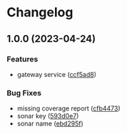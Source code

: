 # Changelog

## 1.0.0 (2023-04-24)


### Features

* gateway service ([ccf5ad8](https://github.com/TrackER-Corporation/tracker-gateway-service/commit/ccf5ad884a42e0e24cad97baa9a7d3c77dfc5782))


### Bug Fixes

* missing coverage report ([cfb4473](https://github.com/TrackER-Corporation/tracker-gateway-service/commit/cfb447390b1d27621ebf05bad80f12ad2e3944c3))
* sonar key ([593d0e7](https://github.com/TrackER-Corporation/tracker-gateway-service/commit/593d0e7dfdc3997bdbc595b99e07442d0bab74fc))
* sonar name ([ebd295f](https://github.com/TrackER-Corporation/tracker-gateway-service/commit/ebd295f7f91b091840bdbfbb688bfd902a633fb7))
